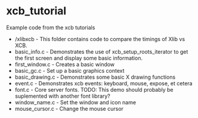 xcb_tutorial
============

Example code from the xcb tutorials

* /xlibxcb - This folder contains code to compare the timings of Xlib vs XCB.
* basic_info.c - Demonstrates the use of xcb_setup_roots_iterator to get the first screen and display some basic
information.
* first_window.c - Creates a basic window
* basic_gc.c - Set up a basic graphics context
* basic_drawing.c - Demonstrates some basic X drawing functions
* event.c - Demonstrates xcb events: keyboard, mouse, expose, et cetera
* font.c - Core server fonts. TODO: This demo should probably be suplemented with another font library?
* window_name.c - Set the window and icon name
* mouse_cursor.c - Change the mouse cursor
